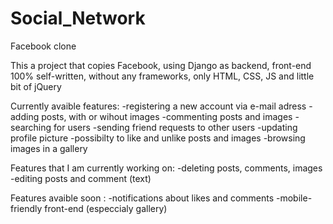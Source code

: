 # Social_Network
Facebook clone

This a project that copies Facebook, using Django as backend, front-end 100% self-written, without any frameworks, only HTML, CSS, JS and little bit of jQuery

Currently avaible features:
-registering a new account via e-mail adress
-adding posts, with or wihout images
-commenting posts and images
-searching for users
-sending friend requests to other users
-updating profile picture
-possibilty to like and unlike posts and images
-browsing images in a gallery

Features that I am currently working on:
-deleting posts, comments, images
-editing posts and comment (text)



Features avaible soon :
-notifications about likes and comments
-mobile-friendly front-end (especcialy gallery)
